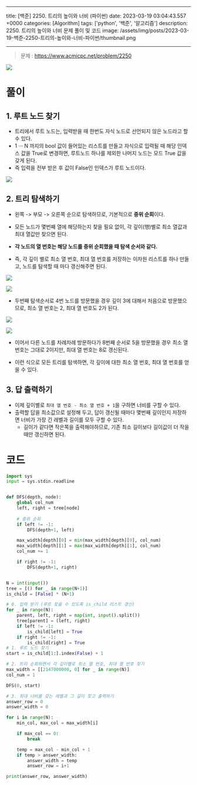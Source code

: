 

---
title: [백준] 2250. 트리의 높이와 너비 (파이썬)
date: 2023-03-19 03:04:43.557 +0000
categories: [Algorithm]
tags: ['python', '백준', '알고리즘']
description: 2250. 트리의 높이와 너비 문제 풀이 및 코드
image: /assets/img/posts/2023-03-19-백준-2250-트리의-높이와-너비-파이썬/thumbnail.png

---

> 문제 : https://www.acmicpc.net/problem/2250

![](/assets/img/posts/2023-03-19-백준-2250-트리의-높이와-너비-파이썬/img0.png)

# 풀이
## 1. 루트 노드 찾기

- 트리에서 루트 노드는, 입력받을 때 한번도 자식 노드로 선언되지 않은 노드라고 할 수 있다.
- 1 ··· N 까지의 bool 값이 들어있는 리스트를 만들고 자식으로 입력될 때 해당 인덱스 값을 True로 변경하면, 루트노드 하나를 제외한 나머지 노드는 모드 True 값을 갖게 된다.
- 즉 입력을 전부 받은 후 값이 False인 인덱스가 루트 노드이다.

![](/assets/img/posts/2023-03-19-백준-2250-트리의-높이와-너비-파이썬/img1.png)

## 2. 트리 탐색하기

- 왼쪽 -> 부모 -> 오른쪽 순으로 탐색하므로, 기본적으로 **중위 순회**이다.
- 모든 노드가 몇번째 열에 해당하는지 찾을 필요 없이, 각 깊이(행)별로 최소 열값과 최대 열값만 찾으면 된다.
- **각 노드의 열 번호는 해당 노드를 중위 순회했을 때 탐색 순서와 같다.**


- 즉, 각 깊이 별로 최소 열 번호, 최대 열 번호를 저장하는 이차원 리스트를 하나 만들고, 노드를 탐색할 때 마다 갱신해주면 된다.

![](/assets/img/posts/2023-03-19-백준-2250-트리의-높이와-너비-파이썬/img2.png)

![](/assets/img/posts/2023-03-19-백준-2250-트리의-높이와-너비-파이썬/img3.png)

- 두번째 탐색순서로 4번 노드를 방문했을 경우 깊이 3에 대해서 처음으로 방문했으므로, 최소 열 번호는 2, 최대 열 번호도 2가 된다.

![](/assets/img/posts/2023-03-19-백준-2250-트리의-높이와-너비-파이썬/img4.png)

![](/assets/img/posts/2023-03-19-백준-2250-트리의-높이와-너비-파이썬/img5.png)


- 이어서 다른 노드를 차례차례 방문하다가 8번째 순서로 5을 방문했을 경우
최소 열 번호는 그대로 2이지만, 최대 열 번호는 8로 갱신된다.

- 이런 식으로 모든 트리를 탐색하면, 각 깊이에 대한 최소 열 번호, 최대 열 번호를 얻을 수 있다.

## 3. 답 출력하기

- 이제 깊이별로 `최대 열 번호 - 최소 열 번호 + 1`을 구하면 너비를 구할 수 있다.
- 출력할 답을 최소값으로 설정해 두고, 답이 갱신될 때마다 몇번째 깊이인지 저장하면 너비가 가장 긴 레벨과 길이를 모두 구할 수 있다.
    - 길이가 같다면 작은쪽을 출력해야하므로, 기존 최소 길이보다 길이값이 더 작을때만 갱신하면 된다.

# 코드

```python
import sys
input = sys.stdin.readline


def DFS(depth, node):
    global col_num
    left, right = tree[node]
    
	# 중위 순회
    if left != -1:
        DFS(depth+1, left)

    max_width[depth][0] = min(max_width[depth][0], col_num)
    max_width[depth][1] = max(max_width[depth][1], col_num)
    col_num += 1

    if right != -1:
        DFS(depth+1, right)


N = int(input())
tree = [() for _ in range(N+1)]
is_child = [False] * (N+1)

# 0. 입력 받기 (루트 찾을 수 있도록 is_child 리스트 갱신)
for _ in range(N):
    parent, left, right = map(int, input().split())
    tree[parent] = (left, right)
    if left != -1:
        is_child[left] = True
    if right != -1:
        is_child[right] = True
# 1. 루트 노드 찾기
start = is_child[1:].index(False) + 1

# 2. 트리 순회하면서 각 깊이별로 최소 열 번호, 최대 열 번호 찾기
max_width = [[2147000000, 0] for _ in range(N)]
col_num = 1

DFS(0, start)

# 3. 최대 너비를 갖는 레벨과 그 길이 찾고 출력하기
answer_row = 0
answer_width = 0

for i in range(N):
    min_col, max_col = max_width[i]

    if max_col == 0:
        break

    temp = max_col - min_col + 1
    if temp > answer_width:
        answer_width = temp
        answer_row = i+1

print(answer_row, answer_width)

```




        
